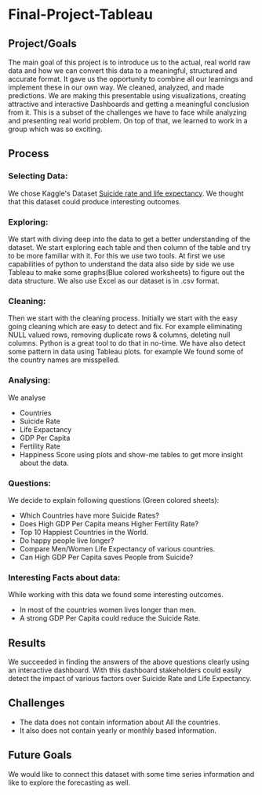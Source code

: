 # Final-Project-Tableau

## Project/Goals
The main goal of this project is to introduce us to the actual, real world raw data and how we can convert this data to a meaningful, structured and accurate format. It gave us the opportunity to combine all our learnings and implement these in our own way. We cleaned, analyzed, and made predictions.
We are making this presentable using visualizations, creating attractive and interactive Dashboards and getting a meaningful conclusion from it. This is a subset of the challenges we have to face while analyzing and presenting real world problem. On top of that, we learned to work in a group which was so exciting.

## Process
### Selecting Data: 
We chose Kaggle's Dataset [Suicide rate and life expectancy](https://www.kaggle.com/datasets/marshuu/suicide-rate-and-life-expectancy). We thought that this dataset could produce interesting outcomes.
### Exploring: 
We start with diving deep into the data to get a better understanding of the dataset. We start exploring each table and then column of the table and try to be more familiar with it. For this we use two tools. At first we use capabilities of python to understand the data also side by side we use Tableau to make some graphs(Blue colored worksheets) to figure out the data structure. We also use Excel as our dataset is in .csv format.
### Cleaning:
Then we start with the cleaning process. Initially we start with the easy going cleaning which are easy to detect and fix. For example eliminating NULL valued rows, removing duplicate rows & columns, deleting null columns. Python is a great tool to do that in no-time. We have also detect some pattern in data using Tableau plots. for example We found some of the country names are misspelled.
### Analysing:
We analyse 
  - Countries 
  - Suicide Rate
  - Life Expactancy
  - GDP Per Capita
  - Fertility Rate
  - Happiness Score
  using plots and show-me tables to get more insight about the data.
### Questions:
We decide to explain following questions (Green colored sheets):
 - Which Countries have more Suicide Rates?
 - Does High GDP Per Capita means Higher Fertility Rate?
 - Top 10 Happiest Countries in the World.
 - Do happy people live longer?
 - Compare Men/Women Life Expectancy of various countries.
 - Can High GDP Per Capita saves People from Suicide?
### Interesting Facts about data:
While working with this data we found some interesting outcomes.
- In most of the countries women lives longer than men.
- A strong GDP Per Capita could reduce the Suicide Rate.

## Results
We succeeded in finding the answers of the above questions clearly using an interactive dashboard. With this dashboard stakeholders could easily detect the impact of various factors over Suicide Rate and Life Expectancy.

## Challenges 
- The data does not contain information about All the countries.
- It also does not contain yearly or monthly based information.

## Future Goals
We would like to connect this dataset with some time series information and like to explore the forecasting as well.
